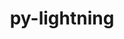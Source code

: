 ---
title: "py-lightning"
layout: cache
categories: [package, develop]
meta: {"versions": ["2.4.0"], "compilers": ["apple-clang@=15.0.0", "gcc@=11.4.0", "gcc@=13.2.0"], "oss": ["ubuntu22.04", "ubuntu24.04", "ventura"], "platforms": ["darwin", "linux"], "targets": ["aarch64", "x86_64_v3"], "stacks": ["ml-darwin-aarch64-mps", "ml-linux-x86_64-cpu", "ml-linux-x86_64-cuda", "root"], "num_specs": 82, "num_specs_by_stack": {"root": 82, "ml-darwin-aarch64-mps": 26, "ml-linux-x86_64-cuda": 28, "ml-linux-x86_64-cpu": 28}}
spec_details: [{"hash": "rhuxdnuvjxfss5riiq327ojorxsnkbwl", "compiler": "apple-clang@=15.0.0", "versions": ["2.4.0"], "os": "ventura", "platform": "darwin", "target": "aarch64", "variants": ["build_system=python_pip"], "stacks": ["root", "ml-darwin-aarch64-mps"], "size": "-", "tarball": "https://binaries.spack.io/develop/build_cache/darwin-ventura-aarch64/apple-clang-15.0.0/py-lightning-2.4.0/darwin-ventura-aarch64-apple-clang-15.0.0-py-lightning-2.4.0-rhuxdnuvjxfss5riiq327ojorxsnkbwl.spack"}, {"hash": "ovipv6lnxchpodz5okq34hd67zdxtxlg", "compiler": "apple-clang@=15.0.0", "versions": ["2.4.0"], "os": "ventura", "platform": "darwin", "target": "aarch64", "variants": ["build_system=python_pip"], "stacks": ["root", "ml-darwin-aarch64-mps"], "size": "-", "tarball": "https://binaries.spack.io/develop/build_cache/darwin-ventura-aarch64/apple-clang-15.0.0/py-lightning-2.4.0/darwin-ventura-aarch64-apple-clang-15.0.0-py-lightning-2.4.0-ovipv6lnxchpodz5okq34hd67zdxtxlg.spack"}, {"hash": "ob5xauhnkbynwbfpgzturb6r5lem7gnc", "compiler": "apple-clang@=15.0.0", "versions": ["2.4.0"], "os": "ventura", "platform": "darwin", "target": "aarch64", "variants": ["build_system=python_pip"], "stacks": ["root", "ml-darwin-aarch64-mps"], "size": "-", "tarball": "https://binaries.spack.io/develop/build_cache/darwin-ventura-aarch64/apple-clang-15.0.0/py-lightning-2.4.0/darwin-ventura-aarch64-apple-clang-15.0.0-py-lightning-2.4.0-ob5xauhnkbynwbfpgzturb6r5lem7gnc.spack"}, {"hash": "umvis3lbfizxrffl6lrokcdjaowpz5fn", "compiler": "apple-clang@=15.0.0", "versions": ["2.4.0"], "os": "ventura", "platform": "darwin", "target": "aarch64", "variants": ["build_system=python_pip"], "stacks": ["root", "ml-darwin-aarch64-mps"], "size": "-", "tarball": "https://binaries.spack.io/develop/build_cache/darwin-ventura-aarch64/apple-clang-15.0.0/py-lightning-2.4.0/darwin-ventura-aarch64-apple-clang-15.0.0-py-lightning-2.4.0-umvis3lbfizxrffl6lrokcdjaowpz5fn.spack"}, {"hash": "2cb4cs5vdgsqei65jqnepiwsq2tgecgf", "compiler": "apple-clang@=15.0.0", "versions": ["2.4.0"], "os": "ventura", "platform": "darwin", "target": "aarch64", "variants": ["build_system=python_pip"], "stacks": ["root", "ml-darwin-aarch64-mps"], "size": "-", "tarball": "https://binaries.spack.io/develop/build_cache/darwin-ventura-aarch64/apple-clang-15.0.0/py-lightning-2.4.0/darwin-ventura-aarch64-apple-clang-15.0.0-py-lightning-2.4.0-2cb4cs5vdgsqei65jqnepiwsq2tgecgf.spack"}, {"hash": "b2k5y4aza45adrc2mknej5pogibvfpfb", "compiler": "apple-clang@=15.0.0", "versions": ["2.4.0"], "os": "ventura", "platform": "darwin", "target": "aarch64", "variants": ["build_system=python_pip"], "stacks": ["root", "ml-darwin-aarch64-mps"], "size": "-", "tarball": "https://binaries.spack.io/develop/build_cache/darwin-ventura-aarch64/apple-clang-15.0.0/py-lightning-2.4.0/darwin-ventura-aarch64-apple-clang-15.0.0-py-lightning-2.4.0-b2k5y4aza45adrc2mknej5pogibvfpfb.spack"}, {"hash": "4hax7cleqd2tcr26mp4n77pznlnwjm76", "compiler": "apple-clang@=15.0.0", "versions": ["2.4.0"], "os": "ventura", "platform": "darwin", "target": "aarch64", "variants": ["build_system=python_pip"], "stacks": ["root", "ml-darwin-aarch64-mps"], "size": "-", "tarball": "https://binaries.spack.io/develop/build_cache/darwin-ventura-aarch64/apple-clang-15.0.0/py-lightning-2.4.0/darwin-ventura-aarch64-apple-clang-15.0.0-py-lightning-2.4.0-4hax7cleqd2tcr26mp4n77pznlnwjm76.spack"}, {"hash": "p3mhwk4wnj7kk7lpvk2sighxuu2mya7q", "compiler": "apple-clang@=15.0.0", "versions": ["2.4.0"], "os": "ventura", "platform": "darwin", "target": "aarch64", "variants": ["build_system=python_pip"], "stacks": ["root", "ml-darwin-aarch64-mps"], "size": "-", "tarball": "https://binaries.spack.io/develop/build_cache/darwin-ventura-aarch64/apple-clang-15.0.0/py-lightning-2.4.0/darwin-ventura-aarch64-apple-clang-15.0.0-py-lightning-2.4.0-p3mhwk4wnj7kk7lpvk2sighxuu2mya7q.spack"}, {"hash": "avnidwty2whwwufidx3dzujzjp75hesd", "compiler": "apple-clang@=15.0.0", "versions": ["2.4.0"], "os": "ventura", "platform": "darwin", "target": "aarch64", "variants": ["build_system=python_pip"], "stacks": ["root", "ml-darwin-aarch64-mps"], "size": "-", "tarball": "https://binaries.spack.io/develop/build_cache/darwin-ventura-aarch64/apple-clang-15.0.0/py-lightning-2.4.0/darwin-ventura-aarch64-apple-clang-15.0.0-py-lightning-2.4.0-avnidwty2whwwufidx3dzujzjp75hesd.spack"}, {"hash": "e626hxa4hsldtpipwgnb5kvlby6o5ave", "compiler": "apple-clang@=15.0.0", "versions": ["2.4.0"], "os": "ventura", "platform": "darwin", "target": "aarch64", "variants": ["build_system=python_pip"], "stacks": ["root", "ml-darwin-aarch64-mps"], "size": "-", "tarball": "https://binaries.spack.io/develop/build_cache/darwin-ventura-aarch64/apple-clang-15.0.0/py-lightning-2.4.0/darwin-ventura-aarch64-apple-clang-15.0.0-py-lightning-2.4.0-e626hxa4hsldtpipwgnb5kvlby6o5ave.spack"}, {"hash": "3cvx4bvhonghj4kj6jwdyws6xwg4yjis", "compiler": "apple-clang@=15.0.0", "versions": ["2.4.0"], "os": "ventura", "platform": "darwin", "target": "aarch64", "variants": ["build_system=python_pip"], "stacks": ["root", "ml-darwin-aarch64-mps"], "size": "-", "tarball": "https://binaries.spack.io/develop/build_cache/darwin-ventura-aarch64/apple-clang-15.0.0/py-lightning-2.4.0/darwin-ventura-aarch64-apple-clang-15.0.0-py-lightning-2.4.0-3cvx4bvhonghj4kj6jwdyws6xwg4yjis.spack"}, {"hash": "3huiuaez53plxwe3z523ya57xchqf6q7", "compiler": "apple-clang@=15.0.0", "versions": ["2.4.0"], "os": "ventura", "platform": "darwin", "target": "aarch64", "variants": ["build_system=python_pip"], "stacks": ["root", "ml-darwin-aarch64-mps"], "size": "-", "tarball": "https://binaries.spack.io/develop/build_cache/darwin-ventura-aarch64/apple-clang-15.0.0/py-lightning-2.4.0/darwin-ventura-aarch64-apple-clang-15.0.0-py-lightning-2.4.0-3huiuaez53plxwe3z523ya57xchqf6q7.spack"}, {"hash": "mw4aavckhq4ganu4jthzmvcifxoh4au6", "compiler": "apple-clang@=15.0.0", "versions": ["2.4.0"], "os": "ventura", "platform": "darwin", "target": "aarch64", "variants": ["build_system=python_pip"], "stacks": ["root", "ml-darwin-aarch64-mps"], "size": "-", "tarball": "https://binaries.spack.io/develop/build_cache/darwin-ventura-aarch64/apple-clang-15.0.0/py-lightning-2.4.0/darwin-ventura-aarch64-apple-clang-15.0.0-py-lightning-2.4.0-mw4aavckhq4ganu4jthzmvcifxoh4au6.spack"}, {"hash": "ukjuorm2im6h6hghnfc64l2ngwwbpcer", "compiler": "apple-clang@=15.0.0", "versions": ["2.4.0"], "os": "ventura", "platform": "darwin", "target": "aarch64", "variants": ["build_system=python_pip"], "stacks": ["root", "ml-darwin-aarch64-mps"], "size": "-", "tarball": "https://binaries.spack.io/develop/build_cache/darwin-ventura-aarch64/apple-clang-15.0.0/py-lightning-2.4.0/darwin-ventura-aarch64-apple-clang-15.0.0-py-lightning-2.4.0-ukjuorm2im6h6hghnfc64l2ngwwbpcer.spack"}, {"hash": "kutwmnxqthxkcdlgdpq36y2nncsm3jpv", "compiler": "apple-clang@=15.0.0", "versions": ["2.4.0"], "os": "ventura", "platform": "darwin", "target": "aarch64", "variants": ["build_system=python_pip"], "stacks": ["root", "ml-darwin-aarch64-mps"], "size": "-", "tarball": "https://binaries.spack.io/develop/build_cache/darwin-ventura-aarch64/apple-clang-15.0.0/py-lightning-2.4.0/darwin-ventura-aarch64-apple-clang-15.0.0-py-lightning-2.4.0-kutwmnxqthxkcdlgdpq36y2nncsm3jpv.spack"}, {"hash": "fxmup4r2ei6ok6mzpjl4wiuqsnruxilb", "compiler": "apple-clang@=15.0.0", "versions": ["2.4.0"], "os": "ventura", "platform": "darwin", "target": "aarch64", "variants": ["build_system=python_pip"], "stacks": ["root", "ml-darwin-aarch64-mps"], "size": "-", "tarball": "https://binaries.spack.io/develop/build_cache/darwin-ventura-aarch64/apple-clang-15.0.0/py-lightning-2.4.0/darwin-ventura-aarch64-apple-clang-15.0.0-py-lightning-2.4.0-fxmup4r2ei6ok6mzpjl4wiuqsnruxilb.spack"}, {"hash": "km3sy77xqur2xupsbkhb5whogsnokuwx", "compiler": "apple-clang@=15.0.0", "versions": ["2.4.0"], "os": "ventura", "platform": "darwin", "target": "aarch64", "variants": ["build_system=python_pip"], "stacks": ["root", "ml-darwin-aarch64-mps"], "size": "-", "tarball": "https://binaries.spack.io/develop/build_cache/darwin-ventura-aarch64/apple-clang-15.0.0/py-lightning-2.4.0/darwin-ventura-aarch64-apple-clang-15.0.0-py-lightning-2.4.0-km3sy77xqur2xupsbkhb5whogsnokuwx.spack"}, {"hash": "lhmpmd6gp6u2oftayimhce5am2ut6lvk", "compiler": "apple-clang@=15.0.0", "versions": ["2.4.0"], "os": "ventura", "platform": "darwin", "target": "aarch64", "variants": ["build_system=python_pip"], "stacks": ["root", "ml-darwin-aarch64-mps"], "size": "-", "tarball": "https://binaries.spack.io/develop/build_cache/darwin-ventura-aarch64/apple-clang-15.0.0/py-lightning-2.4.0/darwin-ventura-aarch64-apple-clang-15.0.0-py-lightning-2.4.0-lhmpmd6gp6u2oftayimhce5am2ut6lvk.spack"}, {"hash": "wn6gqstg6a5iklmiyykp4olzf5u7r4iy", "compiler": "apple-clang@=15.0.0", "versions": ["2.4.0"], "os": "ventura", "platform": "darwin", "target": "aarch64", "variants": ["build_system=python_pip"], "stacks": ["root", "ml-darwin-aarch64-mps"], "size": "-", "tarball": "https://binaries.spack.io/develop/build_cache/darwin-ventura-aarch64/apple-clang-15.0.0/py-lightning-2.4.0/darwin-ventura-aarch64-apple-clang-15.0.0-py-lightning-2.4.0-wn6gqstg6a5iklmiyykp4olzf5u7r4iy.spack"}, {"hash": "phzjzhbtbocxlwllmydve7vsnftgr5ck", "compiler": "apple-clang@=15.0.0", "versions": ["2.4.0"], "os": "ventura", "platform": "darwin", "target": "aarch64", "variants": ["build_system=python_pip"], "stacks": ["root", "ml-darwin-aarch64-mps"], "size": "-", "tarball": "https://binaries.spack.io/develop/build_cache/darwin-ventura-aarch64/apple-clang-15.0.0/py-lightning-2.4.0/darwin-ventura-aarch64-apple-clang-15.0.0-py-lightning-2.4.0-phzjzhbtbocxlwllmydve7vsnftgr5ck.spack"}, {"hash": "vf2t65vgtgpu27kzq7joqapg3adb7wdo", "compiler": "apple-clang@=15.0.0", "versions": ["2.4.0"], "os": "ventura", "platform": "darwin", "target": "aarch64", "variants": ["build_system=python_pip"], "stacks": ["root", "ml-darwin-aarch64-mps"], "size": "-", "tarball": "https://binaries.spack.io/develop/build_cache/darwin-ventura-aarch64/apple-clang-15.0.0/py-lightning-2.4.0/darwin-ventura-aarch64-apple-clang-15.0.0-py-lightning-2.4.0-vf2t65vgtgpu27kzq7joqapg3adb7wdo.spack"}, {"hash": "qbbs3tw67mz3oyqhswudaaecjfcziugo", "compiler": "apple-clang@=15.0.0", "versions": ["2.4.0"], "os": "ventura", "platform": "darwin", "target": "aarch64", "variants": ["build_system=python_pip"], "stacks": ["root", "ml-darwin-aarch64-mps"], "size": "-", "tarball": "https://binaries.spack.io/develop/build_cache/darwin-ventura-aarch64/apple-clang-15.0.0/py-lightning-2.4.0/darwin-ventura-aarch64-apple-clang-15.0.0-py-lightning-2.4.0-qbbs3tw67mz3oyqhswudaaecjfcziugo.spack"}, {"hash": "vfrfyqlzzh32r5asi7o3exhql5iittcz", "compiler": "apple-clang@=15.0.0", "versions": ["2.4.0"], "os": "ventura", "platform": "darwin", "target": "aarch64", "variants": ["build_system=python_pip"], "stacks": ["root", "ml-darwin-aarch64-mps"], "size": "-", "tarball": "https://binaries.spack.io/develop/build_cache/darwin-ventura-aarch64/apple-clang-15.0.0/py-lightning-2.4.0/darwin-ventura-aarch64-apple-clang-15.0.0-py-lightning-2.4.0-vfrfyqlzzh32r5asi7o3exhql5iittcz.spack"}, {"hash": "y7zvvdn7f5b6wiimmrugtom7zuwvanou", "compiler": "apple-clang@=15.0.0", "versions": ["2.4.0"], "os": "ventura", "platform": "darwin", "target": "aarch64", "variants": ["build_system=python_pip"], "stacks": ["root", "ml-darwin-aarch64-mps"], "size": "-", "tarball": "https://binaries.spack.io/develop/build_cache/darwin-ventura-aarch64/apple-clang-15.0.0/py-lightning-2.4.0/darwin-ventura-aarch64-apple-clang-15.0.0-py-lightning-2.4.0-y7zvvdn7f5b6wiimmrugtom7zuwvanou.spack"}, {"hash": "ub3afzz33mjpgdsnuzgn4oncoswepxcc", "compiler": "apple-clang@=15.0.0", "versions": ["2.4.0"], "os": "ventura", "platform": "darwin", "target": "aarch64", "variants": ["build_system=python_pip"], "stacks": ["root", "ml-darwin-aarch64-mps"], "size": "-", "tarball": "https://binaries.spack.io/develop/build_cache/darwin-ventura-aarch64/apple-clang-15.0.0/py-lightning-2.4.0/darwin-ventura-aarch64-apple-clang-15.0.0-py-lightning-2.4.0-ub3afzz33mjpgdsnuzgn4oncoswepxcc.spack"}, {"hash": "eb6lob5g5gqqo4l3qf4ehzlk3vktlfqu", "compiler": "apple-clang@=15.0.0", "versions": ["2.4.0"], "os": "ventura", "platform": "darwin", "target": "aarch64", "variants": ["build_system=python_pip"], "stacks": ["root", "ml-darwin-aarch64-mps"], "size": "-", "tarball": "https://binaries.spack.io/develop/build_cache/darwin-ventura-aarch64/apple-clang-15.0.0/py-lightning-2.4.0/darwin-ventura-aarch64-apple-clang-15.0.0-py-lightning-2.4.0-eb6lob5g5gqqo4l3qf4ehzlk3vktlfqu.spack"}, {"hash": "pyhg5gywfj2hy7sdkqqdg6bwqwlrgck5", "compiler": "gcc@=11.4.0", "versions": ["2.4.0"], "os": "ubuntu22.04", "platform": "linux", "target": "x86_64_v3", "variants": ["build_system=python_pip"], "stacks": ["root", "ml-linux-x86_64-cuda"], "size": "-", "tarball": "https://binaries.spack.io/develop/build_cache/linux-ubuntu22.04-x86_64_v3/gcc-11.4.0/py-lightning-2.4.0/linux-ubuntu22.04-x86_64_v3-gcc-11.4.0-py-lightning-2.4.0-pyhg5gywfj2hy7sdkqqdg6bwqwlrgck5.spack"}, {"hash": "lngk53gk574yooczwbaeyyyfvbnkgxqj", "compiler": "gcc@=11.4.0", "versions": ["2.4.0"], "os": "ubuntu22.04", "platform": "linux", "target": "x86_64_v3", "variants": ["build_system=python_pip"], "stacks": ["root", "ml-linux-x86_64-cuda"], "size": "-", "tarball": "https://binaries.spack.io/develop/build_cache/linux-ubuntu22.04-x86_64_v3/gcc-11.4.0/py-lightning-2.4.0/linux-ubuntu22.04-x86_64_v3-gcc-11.4.0-py-lightning-2.4.0-lngk53gk574yooczwbaeyyyfvbnkgxqj.spack"}, {"hash": "elfwwc2yemc6iadgemiqxcd2xviijov6", "compiler": "gcc@=11.4.0", "versions": ["2.4.0"], "os": "ubuntu22.04", "platform": "linux", "target": "x86_64_v3", "variants": ["build_system=python_pip"], "stacks": ["ml-linux-x86_64-cpu", "root"], "size": "-", "tarball": "https://binaries.spack.io/develop/build_cache/linux-ubuntu22.04-x86_64_v3/gcc-11.4.0/py-lightning-2.4.0/linux-ubuntu22.04-x86_64_v3-gcc-11.4.0-py-lightning-2.4.0-elfwwc2yemc6iadgemiqxcd2xviijov6.spack"}, {"hash": "jtfqss4odxffoknoz5mbje3msoed4nnh", "compiler": "gcc@=11.4.0", "versions": ["2.4.0"], "os": "ubuntu22.04", "platform": "linux", "target": "x86_64_v3", "variants": ["build_system=python_pip"], "stacks": ["root", "ml-linux-x86_64-cuda"], "size": "-", "tarball": "https://binaries.spack.io/develop/build_cache/linux-ubuntu22.04-x86_64_v3/gcc-11.4.0/py-lightning-2.4.0/linux-ubuntu22.04-x86_64_v3-gcc-11.4.0-py-lightning-2.4.0-jtfqss4odxffoknoz5mbje3msoed4nnh.spack"}, {"hash": "rvcc4taopwpasnj3ualbh4z7tu32e4vc", "compiler": "gcc@=11.4.0", "versions": ["2.4.0"], "os": "ubuntu22.04", "platform": "linux", "target": "x86_64_v3", "variants": ["build_system=python_pip"], "stacks": ["root", "ml-linux-x86_64-cuda"], "size": "-", "tarball": "https://binaries.spack.io/develop/build_cache/linux-ubuntu22.04-x86_64_v3/gcc-11.4.0/py-lightning-2.4.0/linux-ubuntu22.04-x86_64_v3-gcc-11.4.0-py-lightning-2.4.0-rvcc4taopwpasnj3ualbh4z7tu32e4vc.spack"}, {"hash": "2l4iurvxrf6ttvcel3evdfgxtqcoavzv", "compiler": "gcc@=11.4.0", "versions": ["2.4.0"], "os": "ubuntu22.04", "platform": "linux", "target": "x86_64_v3", "variants": ["build_system=python_pip"], "stacks": ["ml-linux-x86_64-cpu", "root"], "size": "-", "tarball": "https://binaries.spack.io/develop/build_cache/linux-ubuntu22.04-x86_64_v3/gcc-11.4.0/py-lightning-2.4.0/linux-ubuntu22.04-x86_64_v3-gcc-11.4.0-py-lightning-2.4.0-2l4iurvxrf6ttvcel3evdfgxtqcoavzv.spack"}, {"hash": "uedpm4pfnx2ah6jxxmyxnvfvmuf4frrz", "compiler": "gcc@=11.4.0", "versions": ["2.4.0"], "os": "ubuntu22.04", "platform": "linux", "target": "x86_64_v3", "variants": ["build_system=python_pip"], "stacks": ["ml-linux-x86_64-cpu", "root"], "size": "-", "tarball": "https://binaries.spack.io/develop/build_cache/linux-ubuntu22.04-x86_64_v3/gcc-11.4.0/py-lightning-2.4.0/linux-ubuntu22.04-x86_64_v3-gcc-11.4.0-py-lightning-2.4.0-uedpm4pfnx2ah6jxxmyxnvfvmuf4frrz.spack"}, {"hash": "usglljywlzci3ycs3wdmbfx6s5qle7ij", "compiler": "gcc@=11.4.0", "versions": ["2.4.0"], "os": "ubuntu22.04", "platform": "linux", "target": "x86_64_v3", "variants": ["build_system=python_pip"], "stacks": ["ml-linux-x86_64-cpu", "root"], "size": "-", "tarball": "https://binaries.spack.io/develop/build_cache/linux-ubuntu22.04-x86_64_v3/gcc-11.4.0/py-lightning-2.4.0/linux-ubuntu22.04-x86_64_v3-gcc-11.4.0-py-lightning-2.4.0-usglljywlzci3ycs3wdmbfx6s5qle7ij.spack"}, {"hash": "2c3fkckl7k2klnob7g6zbsdc3pe27cgu", "compiler": "gcc@=11.4.0", "versions": ["2.4.0"], "os": "ubuntu22.04", "platform": "linux", "target": "x86_64_v3", "variants": ["build_system=python_pip"], "stacks": ["ml-linux-x86_64-cpu", "root"], "size": "-", "tarball": "https://binaries.spack.io/develop/build_cache/linux-ubuntu22.04-x86_64_v3/gcc-11.4.0/py-lightning-2.4.0/linux-ubuntu22.04-x86_64_v3-gcc-11.4.0-py-lightning-2.4.0-2c3fkckl7k2klnob7g6zbsdc3pe27cgu.spack"}, {"hash": "q22volxzelbmodj4ri6hh4x5eeagfcpj", "compiler": "gcc@=11.4.0", "versions": ["2.4.0"], "os": "ubuntu22.04", "platform": "linux", "target": "x86_64_v3", "variants": ["build_system=python_pip"], "stacks": ["root", "ml-linux-x86_64-cuda"], "size": "-", "tarball": "https://binaries.spack.io/develop/build_cache/linux-ubuntu22.04-x86_64_v3/gcc-11.4.0/py-lightning-2.4.0/linux-ubuntu22.04-x86_64_v3-gcc-11.4.0-py-lightning-2.4.0-q22volxzelbmodj4ri6hh4x5eeagfcpj.spack"}, {"hash": "2uskl44hh3e3xd43qh3hpchapr2ktsea", "compiler": "gcc@=11.4.0", "versions": ["2.4.0"], "os": "ubuntu22.04", "platform": "linux", "target": "x86_64_v3", "variants": ["build_system=python_pip"], "stacks": ["root", "ml-linux-x86_64-cuda"], "size": "-", "tarball": "https://binaries.spack.io/develop/build_cache/linux-ubuntu22.04-x86_64_v3/gcc-11.4.0/py-lightning-2.4.0/linux-ubuntu22.04-x86_64_v3-gcc-11.4.0-py-lightning-2.4.0-2uskl44hh3e3xd43qh3hpchapr2ktsea.spack"}, {"hash": "vi4tlhk6wtu75hprcm6xmng5zp57vcag", "compiler": "gcc@=11.4.0", "versions": ["2.4.0"], "os": "ubuntu22.04", "platform": "linux", "target": "x86_64_v3", "variants": ["build_system=python_pip"], "stacks": ["root", "ml-linux-x86_64-cuda"], "size": "-", "tarball": "https://binaries.spack.io/develop/build_cache/linux-ubuntu22.04-x86_64_v3/gcc-11.4.0/py-lightning-2.4.0/linux-ubuntu22.04-x86_64_v3-gcc-11.4.0-py-lightning-2.4.0-vi4tlhk6wtu75hprcm6xmng5zp57vcag.spack"}, {"hash": "j2j7azw76ofbxo7glson4n35rxj5plil", "compiler": "gcc@=11.4.0", "versions": ["2.4.0"], "os": "ubuntu22.04", "platform": "linux", "target": "x86_64_v3", "variants": ["build_system=python_pip"], "stacks": ["root", "ml-linux-x86_64-cuda"], "size": "-", "tarball": "https://binaries.spack.io/develop/build_cache/linux-ubuntu22.04-x86_64_v3/gcc-11.4.0/py-lightning-2.4.0/linux-ubuntu22.04-x86_64_v3-gcc-11.4.0-py-lightning-2.4.0-j2j7azw76ofbxo7glson4n35rxj5plil.spack"}, {"hash": "nvgh2wi5ftzajvxbqljaepxmqha6qwl6", "compiler": "gcc@=11.4.0", "versions": ["2.4.0"], "os": "ubuntu22.04", "platform": "linux", "target": "x86_64_v3", "variants": ["build_system=python_pip"], "stacks": ["root", "ml-linux-x86_64-cuda"], "size": "-", "tarball": "https://binaries.spack.io/develop/build_cache/linux-ubuntu22.04-x86_64_v3/gcc-11.4.0/py-lightning-2.4.0/linux-ubuntu22.04-x86_64_v3-gcc-11.4.0-py-lightning-2.4.0-nvgh2wi5ftzajvxbqljaepxmqha6qwl6.spack"}, {"hash": "grgaqovdjzhlvhpumrkljpe6mean3pjw", "compiler": "gcc@=11.4.0", "versions": ["2.4.0"], "os": "ubuntu22.04", "platform": "linux", "target": "x86_64_v3", "variants": ["build_system=python_pip"], "stacks": ["root", "ml-linux-x86_64-cuda"], "size": "-", "tarball": "https://binaries.spack.io/develop/build_cache/linux-ubuntu22.04-x86_64_v3/gcc-11.4.0/py-lightning-2.4.0/linux-ubuntu22.04-x86_64_v3-gcc-11.4.0-py-lightning-2.4.0-grgaqovdjzhlvhpumrkljpe6mean3pjw.spack"}, {"hash": "57v5lcvvbe3tacsxf7lrorymg5huuey6", "compiler": "gcc@=11.4.0", "versions": ["2.4.0"], "os": "ubuntu22.04", "platform": "linux", "target": "x86_64_v3", "variants": ["build_system=python_pip"], "stacks": ["ml-linux-x86_64-cpu", "root"], "size": "-", "tarball": "https://binaries.spack.io/develop/build_cache/linux-ubuntu22.04-x86_64_v3/gcc-11.4.0/py-lightning-2.4.0/linux-ubuntu22.04-x86_64_v3-gcc-11.4.0-py-lightning-2.4.0-57v5lcvvbe3tacsxf7lrorymg5huuey6.spack"}, {"hash": "vqg26gr64p4jvrhe7gvd2oacjdvdeunc", "compiler": "gcc@=11.4.0", "versions": ["2.4.0"], "os": "ubuntu22.04", "platform": "linux", "target": "x86_64_v3", "variants": ["build_system=python_pip"], "stacks": ["root", "ml-linux-x86_64-cuda"], "size": "-", "tarball": "https://binaries.spack.io/develop/build_cache/linux-ubuntu22.04-x86_64_v3/gcc-11.4.0/py-lightning-2.4.0/linux-ubuntu22.04-x86_64_v3-gcc-11.4.0-py-lightning-2.4.0-vqg26gr64p4jvrhe7gvd2oacjdvdeunc.spack"}, {"hash": "jn2kkmrks3huihy5v6y54j4f37hcte6c", "compiler": "gcc@=11.4.0", "versions": ["2.4.0"], "os": "ubuntu22.04", "platform": "linux", "target": "x86_64_v3", "variants": ["build_system=python_pip"], "stacks": ["ml-linux-x86_64-cpu", "root"], "size": "-", "tarball": "https://binaries.spack.io/develop/build_cache/linux-ubuntu22.04-x86_64_v3/gcc-11.4.0/py-lightning-2.4.0/linux-ubuntu22.04-x86_64_v3-gcc-11.4.0-py-lightning-2.4.0-jn2kkmrks3huihy5v6y54j4f37hcte6c.spack"}, {"hash": "xm7b4etpbzrzjjnsroshmp2k5wjbmjr7", "compiler": "gcc@=11.4.0", "versions": ["2.4.0"], "os": "ubuntu22.04", "platform": "linux", "target": "x86_64_v3", "variants": ["build_system=python_pip"], "stacks": ["ml-linux-x86_64-cpu", "root"], "size": "-", "tarball": "https://binaries.spack.io/develop/build_cache/linux-ubuntu22.04-x86_64_v3/gcc-11.4.0/py-lightning-2.4.0/linux-ubuntu22.04-x86_64_v3-gcc-11.4.0-py-lightning-2.4.0-xm7b4etpbzrzjjnsroshmp2k5wjbmjr7.spack"}, {"hash": "jn4d2e6x5snnbkaekdaudfqg4kzpu73y", "compiler": "gcc@=11.4.0", "versions": ["2.4.0"], "os": "ubuntu22.04", "platform": "linux", "target": "x86_64_v3", "variants": ["build_system=python_pip"], "stacks": ["root", "ml-linux-x86_64-cuda"], "size": "-", "tarball": "https://binaries.spack.io/develop/build_cache/linux-ubuntu22.04-x86_64_v3/gcc-11.4.0/py-lightning-2.4.0/linux-ubuntu22.04-x86_64_v3-gcc-11.4.0-py-lightning-2.4.0-jn4d2e6x5snnbkaekdaudfqg4kzpu73y.spack"}, {"hash": "4glh4gdsahlt7sqrnaoo3huk4nzl6cfl", "compiler": "gcc@=11.4.0", "versions": ["2.4.0"], "os": "ubuntu22.04", "platform": "linux", "target": "x86_64_v3", "variants": ["build_system=python_pip"], "stacks": ["root", "ml-linux-x86_64-cuda"], "size": "-", "tarball": "https://binaries.spack.io/develop/build_cache/linux-ubuntu22.04-x86_64_v3/gcc-11.4.0/py-lightning-2.4.0/linux-ubuntu22.04-x86_64_v3-gcc-11.4.0-py-lightning-2.4.0-4glh4gdsahlt7sqrnaoo3huk4nzl6cfl.spack"}, {"hash": "kyhgnldmq73degkxpx3iwvhl2pio7nqa", "compiler": "gcc@=11.4.0", "versions": ["2.4.0"], "os": "ubuntu22.04", "platform": "linux", "target": "x86_64_v3", "variants": ["build_system=python_pip"], "stacks": ["ml-linux-x86_64-cpu", "root"], "size": "-", "tarball": "https://binaries.spack.io/develop/build_cache/linux-ubuntu22.04-x86_64_v3/gcc-11.4.0/py-lightning-2.4.0/linux-ubuntu22.04-x86_64_v3-gcc-11.4.0-py-lightning-2.4.0-kyhgnldmq73degkxpx3iwvhl2pio7nqa.spack"}, {"hash": "2nv4ifv73ohm64lxtuctq4s3wqkdyshm", "compiler": "gcc@=11.4.0", "versions": ["2.4.0"], "os": "ubuntu22.04", "platform": "linux", "target": "x86_64_v3", "variants": ["build_system=python_pip"], "stacks": ["ml-linux-x86_64-cpu", "root"], "size": "-", "tarball": "https://binaries.spack.io/develop/build_cache/linux-ubuntu22.04-x86_64_v3/gcc-11.4.0/py-lightning-2.4.0/linux-ubuntu22.04-x86_64_v3-gcc-11.4.0-py-lightning-2.4.0-2nv4ifv73ohm64lxtuctq4s3wqkdyshm.spack"}, {"hash": "xvmkcbz4ypydp6inb5d6kllafjknkahw", "compiler": "gcc@=11.4.0", "versions": ["2.4.0"], "os": "ubuntu22.04", "platform": "linux", "target": "x86_64_v3", "variants": ["build_system=python_pip"], "stacks": ["ml-linux-x86_64-cpu", "root"], "size": "-", "tarball": "https://binaries.spack.io/develop/build_cache/linux-ubuntu22.04-x86_64_v3/gcc-11.4.0/py-lightning-2.4.0/linux-ubuntu22.04-x86_64_v3-gcc-11.4.0-py-lightning-2.4.0-xvmkcbz4ypydp6inb5d6kllafjknkahw.spack"}, {"hash": "wcrfp665ftgwpwqfz4emo3k6yej4x376", "compiler": "gcc@=11.4.0", "versions": ["2.4.0"], "os": "ubuntu22.04", "platform": "linux", "target": "x86_64_v3", "variants": ["build_system=python_pip"], "stacks": ["root", "ml-linux-x86_64-cuda"], "size": "-", "tarball": "https://binaries.spack.io/develop/build_cache/linux-ubuntu22.04-x86_64_v3/gcc-11.4.0/py-lightning-2.4.0/linux-ubuntu22.04-x86_64_v3-gcc-11.4.0-py-lightning-2.4.0-wcrfp665ftgwpwqfz4emo3k6yej4x376.spack"}, {"hash": "wg3wbbrb3lyts7l6qfgiot6ucfbybiof", "compiler": "gcc@=11.4.0", "versions": ["2.4.0"], "os": "ubuntu22.04", "platform": "linux", "target": "x86_64_v3", "variants": ["build_system=python_pip"], "stacks": ["ml-linux-x86_64-cpu", "root"], "size": "-", "tarball": "https://binaries.spack.io/develop/build_cache/linux-ubuntu22.04-x86_64_v3/gcc-11.4.0/py-lightning-2.4.0/linux-ubuntu22.04-x86_64_v3-gcc-11.4.0-py-lightning-2.4.0-wg3wbbrb3lyts7l6qfgiot6ucfbybiof.spack"}, {"hash": "zvdh6akoqjylejfx7kded4rvf4m4oqys", "compiler": "gcc@=11.4.0", "versions": ["2.4.0"], "os": "ubuntu22.04", "platform": "linux", "target": "x86_64_v3", "variants": ["build_system=python_pip"], "stacks": ["ml-linux-x86_64-cpu", "root"], "size": "-", "tarball": "https://binaries.spack.io/develop/build_cache/linux-ubuntu22.04-x86_64_v3/gcc-11.4.0/py-lightning-2.4.0/linux-ubuntu22.04-x86_64_v3-gcc-11.4.0-py-lightning-2.4.0-zvdh6akoqjylejfx7kded4rvf4m4oqys.spack"}, {"hash": "ztf4dpna2znaroky4b5uiorxipowpryl", "compiler": "gcc@=11.4.0", "versions": ["2.4.0"], "os": "ubuntu22.04", "platform": "linux", "target": "x86_64_v3", "variants": ["build_system=python_pip"], "stacks": ["ml-linux-x86_64-cpu", "root"], "size": "-", "tarball": "https://binaries.spack.io/develop/build_cache/linux-ubuntu22.04-x86_64_v3/gcc-11.4.0/py-lightning-2.4.0/linux-ubuntu22.04-x86_64_v3-gcc-11.4.0-py-lightning-2.4.0-ztf4dpna2znaroky4b5uiorxipowpryl.spack"}, {"hash": "kezcrum3lxvczkzrq7xuqx6pxivensb3", "compiler": "gcc@=13.2.0", "versions": ["2.4.0"], "os": "ubuntu24.04", "platform": "linux", "target": "x86_64_v3", "variants": ["build_system=python_pip"], "stacks": ["root", "ml-linux-x86_64-cuda"], "size": "-", "tarball": "https://binaries.spack.io/develop/build_cache/linux-ubuntu24.04-x86_64_v3/gcc-13.2.0/py-lightning-2.4.0/linux-ubuntu24.04-x86_64_v3-gcc-13.2.0-py-lightning-2.4.0-kezcrum3lxvczkzrq7xuqx6pxivensb3.spack"}, {"hash": "cvsezwleby6fb5hy22p5krfr7qc7toov", "compiler": "gcc@=13.2.0", "versions": ["2.4.0"], "os": "ubuntu24.04", "platform": "linux", "target": "x86_64_v3", "variants": ["build_system=python_pip"], "stacks": ["ml-linux-x86_64-cpu", "root"], "size": "-", "tarball": "https://binaries.spack.io/develop/build_cache/linux-ubuntu24.04-x86_64_v3/gcc-13.2.0/py-lightning-2.4.0/linux-ubuntu24.04-x86_64_v3-gcc-13.2.0-py-lightning-2.4.0-cvsezwleby6fb5hy22p5krfr7qc7toov.spack"}, {"hash": "dh2hgqzgd7ekb7tw32jjg4stxh7mx2pg", "compiler": "gcc@=13.2.0", "versions": ["2.4.0"], "os": "ubuntu24.04", "platform": "linux", "target": "x86_64_v3", "variants": ["build_system=python_pip"], "stacks": ["ml-linux-x86_64-cpu", "root"], "size": "-", "tarball": "https://binaries.spack.io/develop/build_cache/linux-ubuntu24.04-x86_64_v3/gcc-13.2.0/py-lightning-2.4.0/linux-ubuntu24.04-x86_64_v3-gcc-13.2.0-py-lightning-2.4.0-dh2hgqzgd7ekb7tw32jjg4stxh7mx2pg.spack"}, {"hash": "dt2xfnxzqgmyjmoq5bhg4nif4tduqsaa", "compiler": "gcc@=13.2.0", "versions": ["2.4.0"], "os": "ubuntu24.04", "platform": "linux", "target": "x86_64_v3", "variants": ["build_system=python_pip"], "stacks": ["ml-linux-x86_64-cpu", "root"], "size": "-", "tarball": "https://binaries.spack.io/develop/build_cache/linux-ubuntu24.04-x86_64_v3/gcc-13.2.0/py-lightning-2.4.0/linux-ubuntu24.04-x86_64_v3-gcc-13.2.0-py-lightning-2.4.0-dt2xfnxzqgmyjmoq5bhg4nif4tduqsaa.spack"}, {"hash": "2o5qvxhwybbtrhcalholobhr2v76usqb", "compiler": "gcc@=13.2.0", "versions": ["2.4.0"], "os": "ubuntu24.04", "platform": "linux", "target": "x86_64_v3", "variants": ["build_system=python_pip"], "stacks": ["root", "ml-linux-x86_64-cuda"], "size": "-", "tarball": "https://binaries.spack.io/develop/build_cache/linux-ubuntu24.04-x86_64_v3/gcc-13.2.0/py-lightning-2.4.0/linux-ubuntu24.04-x86_64_v3-gcc-13.2.0-py-lightning-2.4.0-2o5qvxhwybbtrhcalholobhr2v76usqb.spack"}, {"hash": "44bamuocsarelyeacs66jykmzg4xmy7c", "compiler": "gcc@=13.2.0", "versions": ["2.4.0"], "os": "ubuntu24.04", "platform": "linux", "target": "x86_64_v3", "variants": ["build_system=python_pip"], "stacks": ["root", "ml-linux-x86_64-cuda"], "size": "-", "tarball": "https://binaries.spack.io/develop/build_cache/linux-ubuntu24.04-x86_64_v3/gcc-13.2.0/py-lightning-2.4.0/linux-ubuntu24.04-x86_64_v3-gcc-13.2.0-py-lightning-2.4.0-44bamuocsarelyeacs66jykmzg4xmy7c.spack"}, {"hash": "a6eo23vsumxp3gtgr2fgw5v4xfiqxiuu", "compiler": "gcc@=13.2.0", "versions": ["2.4.0"], "os": "ubuntu24.04", "platform": "linux", "target": "x86_64_v3", "variants": ["build_system=python_pip"], "stacks": ["root", "ml-linux-x86_64-cuda"], "size": "-", "tarball": "https://binaries.spack.io/develop/build_cache/linux-ubuntu24.04-x86_64_v3/gcc-13.2.0/py-lightning-2.4.0/linux-ubuntu24.04-x86_64_v3-gcc-13.2.0-py-lightning-2.4.0-a6eo23vsumxp3gtgr2fgw5v4xfiqxiuu.spack"}, {"hash": "frrfzsvjxagdrssi4eekmchtuxuav4cd", "compiler": "gcc@=13.2.0", "versions": ["2.4.0"], "os": "ubuntu24.04", "platform": "linux", "target": "x86_64_v3", "variants": ["build_system=python_pip"], "stacks": ["root", "ml-linux-x86_64-cuda"], "size": "-", "tarball": "https://binaries.spack.io/develop/build_cache/linux-ubuntu24.04-x86_64_v3/gcc-13.2.0/py-lightning-2.4.0/linux-ubuntu24.04-x86_64_v3-gcc-13.2.0-py-lightning-2.4.0-frrfzsvjxagdrssi4eekmchtuxuav4cd.spack"}, {"hash": "4whjrmaa7zuyyqslfe2gsh33cbxp75tr", "compiler": "gcc@=13.2.0", "versions": ["2.4.0"], "os": "ubuntu24.04", "platform": "linux", "target": "x86_64_v3", "variants": ["build_system=python_pip"], "stacks": ["root", "ml-linux-x86_64-cuda"], "size": "-", "tarball": "https://binaries.spack.io/develop/build_cache/linux-ubuntu24.04-x86_64_v3/gcc-13.2.0/py-lightning-2.4.0/linux-ubuntu24.04-x86_64_v3-gcc-13.2.0-py-lightning-2.4.0-4whjrmaa7zuyyqslfe2gsh33cbxp75tr.spack"}, {"hash": "gjr2vzwgacxfnq3bzbdo46mbmp6eftrh", "compiler": "gcc@=13.2.0", "versions": ["2.4.0"], "os": "ubuntu24.04", "platform": "linux", "target": "x86_64_v3", "variants": ["build_system=python_pip"], "stacks": ["ml-linux-x86_64-cpu", "root"], "size": "-", "tarball": "https://binaries.spack.io/develop/build_cache/linux-ubuntu24.04-x86_64_v3/gcc-13.2.0/py-lightning-2.4.0/linux-ubuntu24.04-x86_64_v3-gcc-13.2.0-py-lightning-2.4.0-gjr2vzwgacxfnq3bzbdo46mbmp6eftrh.spack"}, {"hash": "hl7tqdhri4hqgszn5wmv2shzorhm4key", "compiler": "gcc@=13.2.0", "versions": ["2.4.0"], "os": "ubuntu24.04", "platform": "linux", "target": "x86_64_v3", "variants": ["build_system=python_pip"], "stacks": ["ml-linux-x86_64-cpu", "root"], "size": "-", "tarball": "https://binaries.spack.io/develop/build_cache/linux-ubuntu24.04-x86_64_v3/gcc-13.2.0/py-lightning-2.4.0/linux-ubuntu24.04-x86_64_v3-gcc-13.2.0-py-lightning-2.4.0-hl7tqdhri4hqgszn5wmv2shzorhm4key.spack"}, {"hash": "k2fpo2x35fmimxjefsq6wwk7kda7pbaq", "compiler": "gcc@=13.2.0", "versions": ["2.4.0"], "os": "ubuntu24.04", "platform": "linux", "target": "x86_64_v3", "variants": ["build_system=python_pip"], "stacks": ["ml-linux-x86_64-cpu", "root"], "size": "-", "tarball": "https://binaries.spack.io/develop/build_cache/linux-ubuntu24.04-x86_64_v3/gcc-13.2.0/py-lightning-2.4.0/linux-ubuntu24.04-x86_64_v3-gcc-13.2.0-py-lightning-2.4.0-k2fpo2x35fmimxjefsq6wwk7kda7pbaq.spack"}, {"hash": "l2bewdnx5w77qnsv52fwra2xsmkk6nx6", "compiler": "gcc@=13.2.0", "versions": ["2.4.0"], "os": "ubuntu24.04", "platform": "linux", "target": "x86_64_v3", "variants": ["build_system=python_pip"], "stacks": ["root", "ml-linux-x86_64-cuda"], "size": "-", "tarball": "https://binaries.spack.io/develop/build_cache/linux-ubuntu24.04-x86_64_v3/gcc-13.2.0/py-lightning-2.4.0/linux-ubuntu24.04-x86_64_v3-gcc-13.2.0-py-lightning-2.4.0-l2bewdnx5w77qnsv52fwra2xsmkk6nx6.spack"}, {"hash": "oz35nduo3loqppn7rofsd2kxjo3dcxvu", "compiler": "gcc@=13.2.0", "versions": ["2.4.0"], "os": "ubuntu24.04", "platform": "linux", "target": "x86_64_v3", "variants": ["build_system=python_pip"], "stacks": ["root", "ml-linux-x86_64-cuda"], "size": "-", "tarball": "https://binaries.spack.io/develop/build_cache/linux-ubuntu24.04-x86_64_v3/gcc-13.2.0/py-lightning-2.4.0/linux-ubuntu24.04-x86_64_v3-gcc-13.2.0-py-lightning-2.4.0-oz35nduo3loqppn7rofsd2kxjo3dcxvu.spack"}, {"hash": "jowhenofif2wa2cwujzq2hhxybjyv7s4", "compiler": "gcc@=13.2.0", "versions": ["2.4.0"], "os": "ubuntu24.04", "platform": "linux", "target": "x86_64_v3", "variants": ["build_system=python_pip"], "stacks": ["root", "ml-linux-x86_64-cuda"], "size": "-", "tarball": "https://binaries.spack.io/develop/build_cache/linux-ubuntu24.04-x86_64_v3/gcc-13.2.0/py-lightning-2.4.0/linux-ubuntu24.04-x86_64_v3-gcc-13.2.0-py-lightning-2.4.0-jowhenofif2wa2cwujzq2hhxybjyv7s4.spack"}, {"hash": "ckvskzhfh6jisgt6nziexcamfrltbreg", "compiler": "gcc@=13.2.0", "versions": ["2.4.0"], "os": "ubuntu24.04", "platform": "linux", "target": "x86_64_v3", "variants": ["build_system=python_pip"], "stacks": ["root", "ml-linux-x86_64-cuda"], "size": "-", "tarball": "https://binaries.spack.io/develop/build_cache/linux-ubuntu24.04-x86_64_v3/gcc-13.2.0/py-lightning-2.4.0/linux-ubuntu24.04-x86_64_v3-gcc-13.2.0-py-lightning-2.4.0-ckvskzhfh6jisgt6nziexcamfrltbreg.spack"}, {"hash": "qxuscsuqxgaob7h743ibspsqo6pnlqi7", "compiler": "gcc@=13.2.0", "versions": ["2.4.0"], "os": "ubuntu24.04", "platform": "linux", "target": "x86_64_v3", "variants": ["build_system=python_pip"], "stacks": ["ml-linux-x86_64-cpu", "root"], "size": "-", "tarball": "https://binaries.spack.io/develop/build_cache/linux-ubuntu24.04-x86_64_v3/gcc-13.2.0/py-lightning-2.4.0/linux-ubuntu24.04-x86_64_v3-gcc-13.2.0-py-lightning-2.4.0-qxuscsuqxgaob7h743ibspsqo6pnlqi7.spack"}, {"hash": "ezdk33q3q3mt2z36xgmekxmbyetntwk3", "compiler": "gcc@=13.2.0", "versions": ["2.4.0"], "os": "ubuntu24.04", "platform": "linux", "target": "x86_64_v3", "variants": ["build_system=python_pip"], "stacks": ["root", "ml-linux-x86_64-cuda"], "size": "-", "tarball": "https://binaries.spack.io/develop/build_cache/linux-ubuntu24.04-x86_64_v3/gcc-13.2.0/py-lightning-2.4.0/linux-ubuntu24.04-x86_64_v3-gcc-13.2.0-py-lightning-2.4.0-ezdk33q3q3mt2z36xgmekxmbyetntwk3.spack"}, {"hash": "qxlagqk6ckf6ekbgc36hknlckzmjuzwq", "compiler": "gcc@=13.2.0", "versions": ["2.4.0"], "os": "ubuntu24.04", "platform": "linux", "target": "x86_64_v3", "variants": ["build_system=python_pip"], "stacks": ["ml-linux-x86_64-cpu", "root"], "size": "-", "tarball": "https://binaries.spack.io/develop/build_cache/linux-ubuntu24.04-x86_64_v3/gcc-13.2.0/py-lightning-2.4.0/linux-ubuntu24.04-x86_64_v3-gcc-13.2.0-py-lightning-2.4.0-qxlagqk6ckf6ekbgc36hknlckzmjuzwq.spack"}, {"hash": "pa522mhcaombkt73jeqcdjdsghvlbpmv", "compiler": "gcc@=13.2.0", "versions": ["2.4.0"], "os": "ubuntu24.04", "platform": "linux", "target": "x86_64_v3", "variants": ["build_system=python_pip"], "stacks": ["root", "ml-linux-x86_64-cuda"], "size": "-", "tarball": "https://binaries.spack.io/develop/build_cache/linux-ubuntu24.04-x86_64_v3/gcc-13.2.0/py-lightning-2.4.0/linux-ubuntu24.04-x86_64_v3-gcc-13.2.0-py-lightning-2.4.0-pa522mhcaombkt73jeqcdjdsghvlbpmv.spack"}, {"hash": "bb6754djkb5h6zqo3pywwjjo6g6yk3aa", "compiler": "gcc@=13.2.0", "versions": ["2.4.0"], "os": "ubuntu24.04", "platform": "linux", "target": "x86_64_v3", "variants": ["build_system=python_pip"], "stacks": ["ml-linux-x86_64-cpu", "root"], "size": "-", "tarball": "https://binaries.spack.io/develop/build_cache/linux-ubuntu24.04-x86_64_v3/gcc-13.2.0/py-lightning-2.4.0/linux-ubuntu24.04-x86_64_v3-gcc-13.2.0-py-lightning-2.4.0-bb6754djkb5h6zqo3pywwjjo6g6yk3aa.spack"}, {"hash": "rvquw33ndmyikahdupo3vkfpt4lr6ujr", "compiler": "gcc@=13.2.0", "versions": ["2.4.0"], "os": "ubuntu24.04", "platform": "linux", "target": "x86_64_v3", "variants": ["build_system=python_pip"], "stacks": ["ml-linux-x86_64-cpu", "root"], "size": "-", "tarball": "https://binaries.spack.io/develop/build_cache/linux-ubuntu24.04-x86_64_v3/gcc-13.2.0/py-lightning-2.4.0/linux-ubuntu24.04-x86_64_v3-gcc-13.2.0-py-lightning-2.4.0-rvquw33ndmyikahdupo3vkfpt4lr6ujr.spack"}, {"hash": "taq5pbddz4z6yrwkv44hdjcow64goc4n", "compiler": "gcc@=13.2.0", "versions": ["2.4.0"], "os": "ubuntu24.04", "platform": "linux", "target": "x86_64_v3", "variants": ["build_system=python_pip"], "stacks": ["root", "ml-linux-x86_64-cuda"], "size": "-", "tarball": "https://binaries.spack.io/develop/build_cache/linux-ubuntu24.04-x86_64_v3/gcc-13.2.0/py-lightning-2.4.0/linux-ubuntu24.04-x86_64_v3-gcc-13.2.0-py-lightning-2.4.0-taq5pbddz4z6yrwkv44hdjcow64goc4n.spack"}, {"hash": "pf53itn77gsgme55mg3cpy27galse56u", "compiler": "gcc@=13.2.0", "versions": ["2.4.0"], "os": "ubuntu24.04", "platform": "linux", "target": "x86_64_v3", "variants": ["build_system=python_pip"], "stacks": ["ml-linux-x86_64-cpu", "root"], "size": "-", "tarball": "https://binaries.spack.io/develop/build_cache/linux-ubuntu24.04-x86_64_v3/gcc-13.2.0/py-lightning-2.4.0/linux-ubuntu24.04-x86_64_v3-gcc-13.2.0-py-lightning-2.4.0-pf53itn77gsgme55mg3cpy27galse56u.spack"}, {"hash": "y3d67z6mvr7oy5zdw7f74vxb43szugmr", "compiler": "gcc@=13.2.0", "versions": ["2.4.0"], "os": "ubuntu24.04", "platform": "linux", "target": "x86_64_v3", "variants": ["build_system=python_pip"], "stacks": ["ml-linux-x86_64-cpu", "root"], "size": "-", "tarball": "https://binaries.spack.io/develop/build_cache/linux-ubuntu24.04-x86_64_v3/gcc-13.2.0/py-lightning-2.4.0/linux-ubuntu24.04-x86_64_v3-gcc-13.2.0-py-lightning-2.4.0-y3d67z6mvr7oy5zdw7f74vxb43szugmr.spack"}, {"hash": "yg4vlgao73qe5a5zn66aogrgvuzlsrmt", "compiler": "gcc@=13.2.0", "versions": ["2.4.0"], "os": "ubuntu24.04", "platform": "linux", "target": "x86_64_v3", "variants": ["build_system=python_pip"], "stacks": ["ml-linux-x86_64-cpu", "root"], "size": "-", "tarball": "https://binaries.spack.io/develop/build_cache/linux-ubuntu24.04-x86_64_v3/gcc-13.2.0/py-lightning-2.4.0/linux-ubuntu24.04-x86_64_v3-gcc-13.2.0-py-lightning-2.4.0-yg4vlgao73qe5a5zn66aogrgvuzlsrmt.spack"}, {"hash": "y3elrigu6o5m6owfu4o5enxd3sitbcqf", "compiler": "gcc@=13.2.0", "versions": ["2.4.0"], "os": "ubuntu24.04", "platform": "linux", "target": "x86_64_v3", "variants": ["build_system=python_pip"], "stacks": ["ml-linux-x86_64-cpu", "root"], "size": "-", "tarball": "https://binaries.spack.io/develop/build_cache/linux-ubuntu24.04-x86_64_v3/gcc-13.2.0/py-lightning-2.4.0/linux-ubuntu24.04-x86_64_v3-gcc-13.2.0-py-lightning-2.4.0-y3elrigu6o5m6owfu4o5enxd3sitbcqf.spack"}, {"hash": "zuefrofalpcxbijzbd6kw3wsdx5u3j7g", "compiler": "gcc@=13.2.0", "versions": ["2.4.0"], "os": "ubuntu24.04", "platform": "linux", "target": "x86_64_v3", "variants": ["build_system=python_pip"], "stacks": ["root", "ml-linux-x86_64-cuda"], "size": "-", "tarball": "https://binaries.spack.io/develop/build_cache/linux-ubuntu24.04-x86_64_v3/gcc-13.2.0/py-lightning-2.4.0/linux-ubuntu24.04-x86_64_v3-gcc-13.2.0-py-lightning-2.4.0-zuefrofalpcxbijzbd6kw3wsdx5u3j7g.spack"}]
---